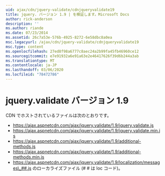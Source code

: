 ```yaml
---
uid: ajax/cdn/jquery-validate/cdnjqueryvalidate19
title: jquery. バージョン 1.9 | を検証します。Microsoft Docs
author: rick-anderson
description: ''
ms.author: riande
ms.date: 07/23/2014
ms.assetid: 26c7a53e-576b-4925-8272-6e58dbc8a0ea
msc.legacyurl: /ajax/cdn/jquery-validate/cdnjqueryvalidate19
msc.type: content
ms.openlocfilehash: 27ed8f98a6777c8aec24a2b99fa45fb46960ce12
ms.sourcegitcommit: e7e91932a6e91a63e2e46417626f39d6b244a3ab
ms.translationtype: MT
ms.contentlocale: ja-JP
ms.lasthandoff: 03/06/2020
ms.locfileid: "78472786"
---
```

# <a name="jqueryvalidate-version-19"></a>jquery.validate バージョン 1.9

CDN でホストされているファイルは次のとおりです。

- https://ajax.aspnetcdn.com/ajax/jquery.validate/1.9/jquery.validate.js
- https://ajax.aspnetcdn.com/ajax/jquery.validate/1.9/jquery.validate.min.js
- https://ajax.aspnetcdn.com/ajax/jquery.validate/1.9/additional-methods.js
- https://ajax.aspnetcdn.com/ajax/jquery.validate/1.9/additional-methods.min.js
- https://ajax.aspnetcdn.com/ajax/jquery.validate/1.9/localization/messages\_##.js のローカライズファイル (# # は loc コード)。
